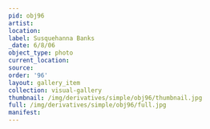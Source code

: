 ```yaml
---
pid: obj96
artist: 
location: 
label: Susquehanna Banks
_date: 6/8/06
object_type: photo
current_location: 
source: 
order: '96'
layout: gallery_item
collection: visual-gallery
thumbnail: /img/derivatives/simple/obj96/thumbnail.jpg
full: /img/derivatives/simple/obj96/full.jpg
manifest: 
---
```

